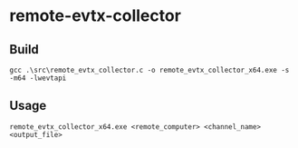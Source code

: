 # remote-evtx-collector

## Build
```
gcc .\src\remote_evtx_collector.c -o remote_evtx_collector_x64.exe -s -m64 -lwevtapi
```

## Usage
```
remote_evtx_collector_x64.exe <remote_computer> <channel_name> <output_file>
```

